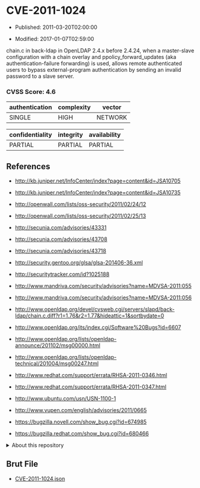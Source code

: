 # CVE-2011-1024

- Published: 2011-03-20T02:00:00

- Modified: 2017-01-07T02:59:00

chain.c in back-ldap in OpenLDAP 2.4.x before 2.4.24, when a master-slave configuration with a chain overlay and ppolicy_forward_updates (aka authentication-failure forwarding) is used, allows remote authenticated users to bypass external-program authentication by sending an invalid password to a slave server.

### CVSS Score: **4.6**

| authentication | complexity | vector |
| --- | --- | --- |
| SINGLE | HIGH | NETWORK |

| confidentiality | integrity | availability |
| --- | --- | --- |
| PARTIAL | PARTIAL | PARTIAL |

## References

* http://kb.juniper.net/InfoCenter/index?page=content&id=JSA10705

* http://kb.juniper.net/InfoCenter/index?page=content&id=JSA10735

* http://openwall.com/lists/oss-security/2011/02/24/12

* http://openwall.com/lists/oss-security/2011/02/25/13

* http://secunia.com/advisories/43331

* http://secunia.com/advisories/43708

* http://secunia.com/advisories/43718

* http://security.gentoo.org/glsa/glsa-201406-36.xml

* http://securitytracker.com/id?1025188

* http://www.mandriva.com/security/advisories?name=MDVSA-2011:055

* http://www.mandriva.com/security/advisories?name=MDVSA-2011:056

* http://www.openldap.org/devel/cvsweb.cgi/servers/slapd/back-ldap/chain.c.diff?r1=1.76&r2=1.77&hideattic=1&sortbydate=0

* http://www.openldap.org/its/index.cgi/Software%20Bugs?id=6607

* http://www.openldap.org/lists/openldap-announce/201102/msg00000.html

* http://www.openldap.org/lists/openldap-technical/201004/msg00247.html

* http://www.redhat.com/support/errata/RHSA-2011-0346.html

* http://www.redhat.com/support/errata/RHSA-2011-0347.html

* http://www.ubuntu.com/usn/USN-1100-1

* http://www.vupen.com/english/advisories/2011/0665

* https://bugzilla.novell.com/show_bug.cgi?id=674985

* https://bugzilla.redhat.com/show_bug.cgi?id=680466

<details>
<summary>About this repository</summary> 

  This repository is part of the project [Live Hack CVE](https://github.com/Live-Hack-CVE). Main website can be found [www.live-hack.org](https://www.live-hack.org) 
  
  Made by [Sn0wAlice](https://github.com/Sn0wAlice) for the people that care about security and need to have a feed of the latest CVEs. Hope you enjoy it, don't forget to star the repo and follow me on [Twitter](https://twitter.com/Sn0wAlice) and [Github](https://github.com/Sn0wAlice). And that is my [personnal website](https://www.alice-snow.me/)

  - [Home Page](https://github.com/Live-Hack-CVE)
  - [Framework](https://github.com/Live-Hack-CVE/cve-framework)
  - [CVE database](https://github.com/Live-Hack-CVE/full_database)
  - [Changelog](https://github.com/Live-Hack-CVE/Changelog)
</details>

## Brut File

* [CVE-2011-1024.json](https://raw.githubusercontent.com/Live-Hack-CVE/full_database/main/cves/2011/CVE-2011-1024.json)

